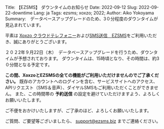 Title: 【EZSMS】 ダウンタイムのお知らせ 
Date: 2022-09-12
Slug: 2022-09-22-downtime
Lang: ja
Tags: ezsms; xoxzo; 2022;
Author: Aiko Yokoyama
Summary:　データベースアップグレードのため、3０分程度のダウンタイムが見込まれています。

平素は [Xoxzo クラウドテレフォニー](https://xoxzo.com/)および[SMS送信　EZSMS](https://www.ezsms.biz/)をご利用いただき、誠にありがとうございます。

２０２2年９月22日（木）　データベースアップグレードを行うため、ダウンタイムが予想されております。
ダウンタイムは、15時頃となり、その時間は、約3０分間となる予定です。

**この間、XoxzoとEZSMSの全ての機能がご利用いただけませんのでご了承ください。**
既存のアカウントへのログインを含む、サービスサイトへのアクセス、APIリクエスト（SMS＆音声）、ダイヤルSMSもご利用いただくことができません。
また、この時間帯の **予約送信** の設定を避けていただけますよう、よろしくお願いいたします。

ご不便をおかけいたしますが、ご了承のほど、よろしくお願いいたします。

ご質問、ご要望等ございましたら、 support@ezsms.biz までご連絡ください。
